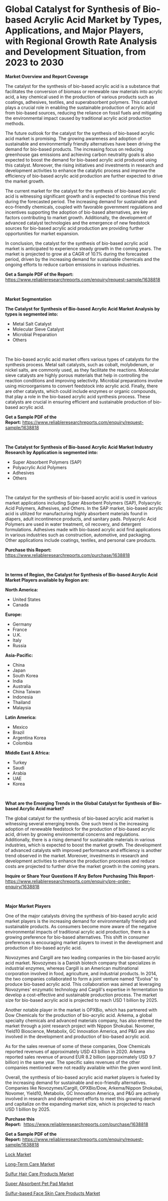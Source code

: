 <p><h1>Global Catalyst for Synthesis of Bio-based Acrylic Acid Market by Types, Applications, and Major Players, with Regional Growth Rate Analysis and Development Situation, from 2023 to 2030</h1></p><p><strong>Market Overview and Report Coverage</strong></p>
<p><p>The catalyst for the synthesis of bio-based acrylic acid is a substance that facilitates the conversion of biomass or renewable raw materials into acrylic acid, a key chemical used in the production of various products such as coatings, adhesives, textiles, and superabsorbent polymers. This catalyst plays a crucial role in enabling the sustainable production of acrylic acid from bio-based sources, reducing the reliance on fossil fuels and mitigating the environmental impact caused by traditional acrylic acid production methods.</p><p>The future outlook for the catalyst for the synthesis of bio-based acrylic acid market is promising. The growing awareness and adoption of sustainable and environmentally friendly alternatives have been driving the demand for bio-based products. The increasing focus on reducing greenhouse gas emissions and achieving carbon neutrality goals is also expected to boost the demand for bio-based acrylic acid produced using this catalyst. Moreover, the rising initiatives and investments in research and development activities to enhance the catalytic process and improve the efficiency of bio-based acrylic acid production are further expected to drive the market growth.</p><p>The current market for the catalyst for the synthesis of bio-based acrylic acid is witnessing significant growth and is expected to continue this trend during the forecasted period. The increasing demand for sustainable and eco-friendly chemicals, coupled with favorable government regulations and incentives supporting the adoption of bio-based alternatives, are key factors contributing to market growth. Additionally, the development of advanced catalyst technologies and the emergence of new feedstock sources for bio-based acrylic acid production are providing further opportunities for market expansion.</p><p>In conclusion, the catalyst for the synthesis of bio-based acrylic acid market is anticipated to experience steady growth in the coming years. The market is projected to grow at a CAGR of 10.1% during the forecasted period, driven by the increasing demand for sustainable chemicals and the ongoing efforts to reduce carbon emissions in various industries.</p></p>
<p><strong>Get a Sample PDF of the Report:</strong> <a href="https://www.reliableresearchreports.com/enquiry/request-sample/1638818">https://www.reliableresearchreports.com/enquiry/request-sample/1638818</a></p>
<p>&nbsp;</p>
<p><strong>Market Segmentation</strong></p>
<p><strong>The Catalyst for Synthesis of Bio-based Acrylic Acid Market Analysis by types is segmented into:</strong></p>
<p><ul><li>Metal Salt Catalyst</li><li>Molecular Sieve Catalyst</li><li>Microbial Preparation</li><li>Others</li></ul></p>
<p>&nbsp;</p>
<p><p>The bio-based acrylic acid market offers various types of catalysts for the synthesis process. Metal salt catalysts, such as cobalt, molybdenum, or nickel salts, are commonly used, as they facilitate the reactions. Molecular sieve catalysts are highly porous materials that help in controlling the reaction conditions and improving selectivity. Microbial preparations involve using microorganisms to convert feedstock into acrylic acid. Finally, there are other catalysts, which could include enzymes or organic compounds, that play a role in the bio-based acrylic acid synthesis process. These catalysts are crucial in ensuring efficient and sustainable production of bio-based acrylic acid.</p></p>
<p><strong>Get a Sample PDF of the Report:</strong>&nbsp;<a href="https://www.reliableresearchreports.com/enquiry/request-sample/1638818">https://www.reliableresearchreports.com/enquiry/request-sample/1638818</a></p>
<p>&nbsp;</p>
<p><strong>The Catalyst for Synthesis of Bio-based Acrylic Acid Market Industry Research by Application is segmented into:</strong></p>
<p><ul><li>Super Absorbent Polymers (SAP)</li><li>Polyacrylic Acid Polymers</li><li>Adhesives</li><li>Others</li></ul></p>
<p>&nbsp;</p>
<p><p>The catalyst for the synthesis of bio-based acrylic acid is used in various market applications including Super Absorbent Polymers (SAP), Polyacrylic Acid Polymers, Adhesives, and Others. In the SAP market, bio-based acrylic acid is utilized for manufacturing highly absorbent materials found in diapers, adult incontinence products, and sanitary pads. Polyacrylic Acid Polymers are used in water treatment, oil recovery, and detergent formulations. Adhesives made with bio-based acrylic acid find applications in various industries such as construction, automotive, and packaging. Other applications include coatings, textiles, and personal care products.</p></p>
<p><strong>Purchase this Report:</strong>&nbsp; <a href="https://www.reliableresearchreports.com/purchase/1638818">https://www.reliableresearchreports.com/purchase/1638818</a></p>
<p>&nbsp;</p>
<p><strong>In terms of Region, the Catalyst for Synthesis of Bio-based Acrylic Acid Market Players available by Region are:</strong></p>
<p>
    <p> <strong> North America: </strong>
        <ul>
            <li>United States</li>
            <li>Canada</li>
        </ul>
        </p> 
    <p> <strong> Europe: </strong>
        <ul>
            <li>Germany</li>
            <li>France</li>
            <li>U.K.</li>
            <li>Italy</li>
            <li>Russia</li>
        </ul>
        </p> 
    <p> <strong> Asia-Pacific: </strong>
        <ul>
            <li>China</li>
            <li>Japan</li>
            <li>South Korea</li>
            <li>India</li>
            <li>Australia</li>
            <li>China Taiwan</li>
            <li>Indonesia</li>
            <li>Thailand</li>
            <li>Malaysia</li>
        </ul>
        </p> 
    <p> <strong> Latin America: </strong>
        <ul>
            <li>Mexico</li>
            <li>Brazil</li>
            <li>Argentina Korea</li>
            <li>Colombia</li>
        </ul>
        </p> 
    <p> <strong> Middle East & Africa: </strong>
        <ul>
            <li>Turkey</li>
            <li>Saudi</li>
            <li>Arabia</li>
            <li>UAE</li>
            <li>Korea</li>
        </ul>
    </p>
    </p>
<p>&nbsp;</p>
<p><strong>What are the Emerging Trends in the Global Catalyst for Synthesis of Bio-based Acrylic Acid market?</strong></p>
<p><p>The global catalyst for the synthesis of bio-based acrylic acid market is witnessing several emerging trends. One such trend is the increasing adoption of renewable feedstock for the production of bio-based acrylic acid, driven by growing environmental concerns and regulations. Additionally, there is a rising demand for sustainable materials in various industries, which is expected to boost the market growth. The development of advanced catalysts with improved performance and efficiency is another trend observed in the market. Moreover, investments in research and development activities to enhance the production processes and reduce costs are projected to further drive the market growth in the coming years.</p></p>
<p><strong>Inquire or Share Your Questions If Any Before Purchasing This Report</strong>- <a href="https://www.reliableresearchreports.com/enquiry/pre-order-enquiry/1638818">https://www.reliableresearchreports.com/enquiry/pre-order-enquiry/1638818</a></p>
<p>&nbsp;</p>
<p><strong>Major Market Players</strong></p>
<p><p>One of the major catalysts driving the synthesis of bio-based acrylic acid market players is the increasing demand for environmentally friendly and sustainable products. As consumers become more aware of the negative environmental impacts of traditional acrylic acid production, there is a growing preference for bio-based alternatives. This shift in consumer preferences is encouraging market players to invest in the development and production of bio-based acrylic acid.</p><p>Novozymes and Cargill are two leading companies in the bio-based acrylic acid market. Novozymes is a Danish biotech company that specializes in industrial enzymes, whereas Cargill is an American multinational corporation involved in food, agriculture, and industrial products. In 2014, the two companies collaborated to form a joint venture named "Evolva" to produce bio-based acrylic acid. This collaboration was aimed at leveraging Novozymes' enzymatic technology and Cargill's expertise in fermentation to develop a cost-effective and sustainable production process. The market size for bio-based acrylic acid is projected to reach USD 1 billion by 2025.</p><p>Another notable player in the market is OPXBio, which has partnered with Dow Chemicals for the production of bio-acrylic acid. Arkema, a global specialty chemicals and advanced materials company, has also entered the market through a joint research project with Nippon Shokubai. Novomer, Yield10 Bioscience, Metabolix, GC Innovation America, and P&G are also involved in the development and production of bio-based acrylic acid.</p><p>As for the sales revenue of some of these companies, Dow Chemicals reported revenues of approximately USD 43 billion in 2020. Arkema reported sales revenue of around EUR 8.2 billion (approximately USD 9.7 billion) in the same year. The specific sales revenues of the other companies mentioned were not readily available within the given word limit.</p><p>Overall, the synthesis of bio-based acrylic acid market players is fueled by the increasing demand for sustainable and eco-friendly alternatives. Companies like Novozymes/Cargill, OPXBio/Dow, Arkema/Nippon Shokubai, Novomer, Yield10, Metabolix, GC Innovation America, and P&G are actively involved in research and development efforts to meet this growing demand and capitalize on the expanding market size, which is projected to reach USD 1 billion by 2025.</p></p>
<p><strong>Purchase this Report:</strong>&nbsp;&nbsp;<a href="https://www.reliableresearchreports.com/purchase/1638818">https://www.reliableresearchreports.com/purchase/1638818</a></p>
<p></p>
<p><strong>Get a Sample PDF of the Report:</strong>&nbsp;<a href="https://www.reliableresearchreports.com/enquiry/request-sample/1638818">https://www.reliableresearchreports.com/enquiry/request-sample/1638818</a></p>
<p><p><a href="https://medium.com/@primeyash92/lock-market-size-growth-forecast-2023-2030-4e83b64dbda0">Lock Market</a></p><p><a href="https://medium.com/@kaceyrath/long-term-care-market-size-cagr-trends-2024-2030-434575d064e9">Long-Term Care Market</a></p><p><a href="https://www.linkedin.com/pulse/sulfur-hair-care-products-market-size-2023/">Sulfur Hair Care Products Market</a></p><p><a href="https://www.linkedin.com/pulse/super-absorbent-pet-pad-market-challenges-opportunities/">Super Absorbent Pet Pad Market</a></p><p><a href="https://www.linkedin.com/pulse/sulfur-based-face-skin-care-products-market/">Sulfur-based Face Skin Care Products Market</a></p></p>